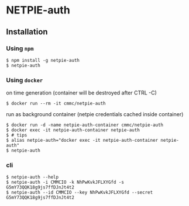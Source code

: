 # NETPIE-auth

## Installation

### Using `npm`

	$ npm install -g netpie-auth
	$ netpie-auth

### Using `docker `

on time generation (container will be destroyed after CTRL -C)
	
	$ docker run --rm -it cmmc/netpie-auth
	
run as background container (netpie credentials cached inside container)
	
	$ docker run -d -name netpie-auth-container cmmc/netpie-auth
	$ docker exec -it netpie-auth-container netpie-auth
	$ # tips
	$ alias netpie-auth="docker exec -it netpie-auth-container netpie-auth"
	$ netpie-auth


### cli 

	$ netpie-auth --help
	$ netpie-auth -i CMMCIO -k NhPwKvkJFLXYGfd -s G5mY73QQK18g9js7ffDJnJt4t2
	$ netpie-auth --id CMMCIO --key NhPwKvkJFLXYGfd --secret G5mY73QQK18g9js7ffDJnJt4t2

